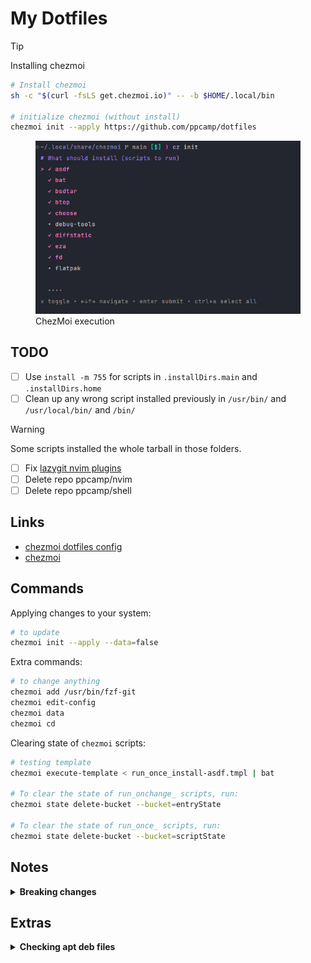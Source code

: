 # My Dotfiles

> [!TIP]
>
> Installing chezmoi
>
> ```sh
> # Install chezmoi
> sh -c "$(curl -fsLS get.chezmoi.io)" -- -b $HOME/.local/bin
>
> # initialize chezmoi (without install)
> chezmoi init --apply https://github.com/ppcamp/dotfiles
> ```


<figure>
  <img src="./docs/imgs/execution.png" alt="chezmoi execution" width="500px">
  <figcaption>ChezMoi execution</figcaption>
</figure>

## TODO

- [ ] Use `install -m 755` for scripts in `.installDirs.main` and `.installDirs.home`
- [ ] Clean up any wrong script installed previously in `/usr/bin/` and `/usr/local/bin/` and `/bin/`
> [!WARNING]
> Some scripts installed the whole tarball in those folders.
- [ ] Fix [lazygit nvim plugins](https://github.com/LazyVim/LazyVim/tree/main/lua/lazyvim/plugins)
- [ ] Delete repo ppcamp/nvim
- [ ] Delete repo ppcamp/shell

## Links

- [chezmoi dotfiles config](https://fedoramagazine.org/take-back-your-dotfiles-with-chezmoi/)
- [chezmoi]

## Commands

Applying changes to your system:
```sh
# to update
chezmoi init --apply --data=false
```

Extra commands:
```sh
# to change anything
chezmoi add /usr/bin/fzf-git
chezmoi edit-config
chezmoi data
chezmoi cd
```

Clearing state of `chezmoi` scripts:
```sh
# testing template
chezmoi execute-template < run_once_install-asdf.tmpl | bat

# To clear the state of run_onchange_ scripts, run:
chezmoi state delete-bucket --bucket=entryState

# To clear the state of run_once_ scripts, run:
chezmoi state delete-bucket --bucket=scriptState
```

[chezmoi]: https://www.chezmoi.io/


## Notes


<details>
  <summary>
    <b>Breaking changes</b>
  </summary>

1. You must run

```sh
echo "Removing previous binaries from /usr/bin and /bin, they now will be in /usr/local/bin"
binaries=(
  "bat"
  "btop"
  "choose"
  "diffstatic"
  "eza"
  "fd"
  "fzf"
  "gitx"
  "gum"
  "hyperfine"
  "just"
  "lazygit"
  "pet"
  "procs"
  "rg"
  "sd"
  "shfmt"
  "tlrc"
  "xcp"
  "xpb"
)
for bin in $binaries; do
  # --hidden to include hidden files
  for result in $(fd --exclude '/mnt/' -tx "^$bin\$" /); do
    sudo rm -i "$result"
  done
done
```

</details>

## Extras


<details>
  <summary>
    <b>Checking apt deb files</b>
  </summary>

  1. Create a temporary directory
  ```sh
  folder=$(mktemp -d)
  cd ${folder}
  ```

  2. Download the deb file (if not already done)
  ```sh
  apt download <package-name> # e.g., apt download sqlfluff
  ```

  3. Check the contents of the deb file
  ```sh
  dpkg -c <package-name>.deb # e.g., dpkg -c sqlfluff_1.4.5-2_all.deb
  ```

  4. Extract the deb file to a temporary directory
  ```sh
  # Extract the package itself
  dpkg -x <package-name>.deb <content-folder> # e.g., pkg -x sqlfluff_1.4.5-2_all.deb sqlfluff
  # Extract the control files
  dpkg-deb -e <package>.deb <control-folder> # dpkg -e sqlfluff_1.4.5-2_all.deb control
  ```
  4. List the contents of the extracted directory
  ```sh
  ls -l ${folder}
  ```
  6. Check the control files for dependencies and other information
  ```sh
  cat ${folder}/DEBIAN/control
  ```

</details>